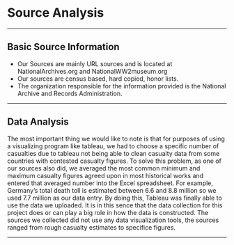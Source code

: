# Source Analysis


---

## Basic Source Information

* Our Sources are mainly URL sources and is located at NationalArchives.org and NationalWW2museum.org
* Our sources are census based, hard copied, honor lists.
* The organization responsible for the information provided is the National Archive and Records Administration.

---

## Data Analysis

The most important thing we would like to note is that for purposes of using a visualizing program like tableau, we had to choose a specific number of casualties due to tableau not being able to clean casualty data from some countries with contested casualty figures. To solve this problem, as one of our sources also did, we averaged the most common minimum and maximum casualty figures agreed upon in most historical works and entered that averaged number into the Excel spreadsheet. For example, Germany’s total death toll is estimated between 6.6 and 8.8 million so we used 7.7 million as our data entry. By doing this, Tableau was finally able to use the data we uploaded. It is in this sence that the data collection for this project does or can play a big role in how the data is constructed. The sources we collected did not use any data visualization tools, the sources ranged from rough casualty estimates to specifice figures.

---
